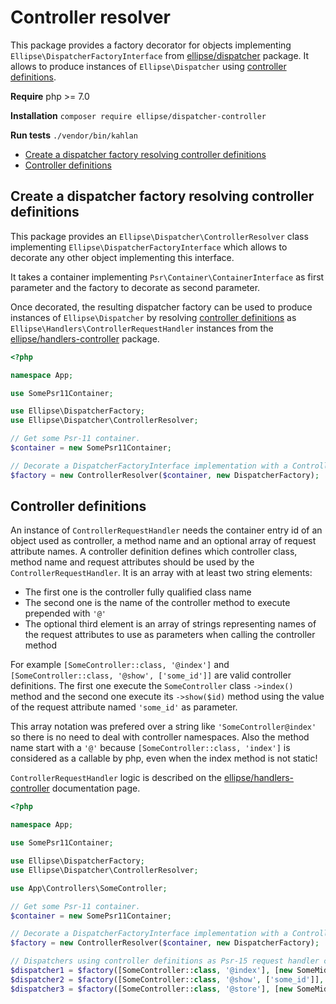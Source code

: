 # Controller resolver

This package provides a factory decorator for objects implementing `Ellipse\DispatcherFactoryInterface` from [ellipse/dispatcher](https://github.com/ellipsephp/dispatcher) package. It allows to produce instances of `Ellipse\Dispatcher` using [controller definitions](#controller-definitions).

**Require** php >= 7.0

**Installation** `composer require ellipse/dispatcher-controller`

**Run tests** `./vendor/bin/kahlan`

- [Create a dispatcher factory resolving controller definitions](#create-a-dispatcher-factory-resolving-controller-definitions)
- [Controller definitions](#controller-definitions)

## Create a dispatcher factory resolving controller definitions

This package provides an `Ellipse\Dispatcher\ControllerResolver` class implementing `Ellipse\DispatcherFactoryInterface` which allows to decorate any other object implementing this interface.

It takes a container implementing `Psr\Container\ContainerInterface` as first parameter and the factory to decorate as second parameter.

Once decorated, the resulting dispatcher factory can be used to produce instances of `Ellipse\Dispatcher` by resolving [controller definitions](#controller-definitions) as `Ellipse\Handlers\ControllerRequestHandler` instances from the [ellipse/handlers-controller](https://github.com/ellipsephp/handlers-controller) package.

```php
<?php

namespace App;

use SomePsr11Container;

use Ellipse\DispatcherFactory;
use Ellipse\Dispatcher\ControllerResolver;

// Get some Psr-11 container.
$container = new SomePsr11Container;

// Decorate a DispatcherFactoryInterface implementation with a ControllerResolver.
$factory = new ControllerResolver($container, new DispatcherFactory);
```

## Controller definitions

An instance of `ControllerRequestHandler` needs the container entry id of an object used as controller, a method name and an optional array of request attribute names. A controller definition defines which controller class, method name and request attributes should be used by the `ControllerRequestHandler`. It is an array with at least two string elements:

- The first one is the controller fully qualified class name
- The second one is the name of the controller method to execute prepended with `'@'`
- The optional third element is an array of strings representing names of the request attributes to use as parameters when calling the controller method

For example `[SomeController::class, '@index']` and `[SomeController::class, '@show', ['some_id']]` are valid controller definitions. The first one execute the `SomeController` class `->index()` method and the second one execute its `->show($id)` method using the value of the request attribute named `'some_id'` as parameter.

This array notation was prefered over a string like `'SomeController@index'` so there is no need to deal with controller namespaces. Also the method name start with a `'@'` because `[SomeController::class, 'index']` is considered as a callable by php, even when the index method is not static!

`ControllerRequestHandler` logic is described on the [ellipse/handlers-controller](https://github.com/ellipsephp/handlers-controller#using-controllers-as-request-handlers) documentation page.

```php
<?php

namespace App;

use SomePsr11Container;

use Ellipse\DispatcherFactory;
use Ellipse\Dispatcher\ControllerResolver;

use App\Controllers\SomeController;

// Get some Psr-11 container.
$container = new SomePsr11Container;

// Decorate a DispatcherFactoryInterface implementation with a ControllerResolver.
$factory = new ControllerResolver($container, new DispatcherFactory);

// Dispatchers using controller definitions as Psr-15 request handler can now be created.
$dispatcher1 = $factory([SomeController::class, '@index'], [new SomeMiddleware]);
$dispatcher2 = $factory([SomeController::class, '@show', ['some_id']], [new SomeMiddleware]);
$dispatcher3 = $factory([SomeController::class, '@store'], [new SomeMiddleware]);
```
